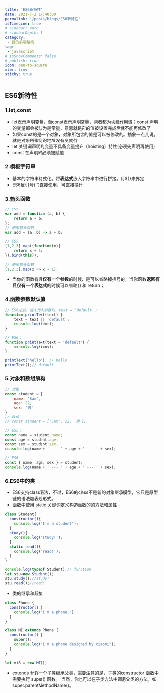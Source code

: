 ```yaml
---
title: 'ES6新特性'
date: 2021-7-2 17:40:00
permalink: '/posts/blogs/ES6新特性'
isTimeLine: true
# sidebar: auto
# sidebarDepth: 1
category:
 - 我的前端路线
tag:
 - javascript
# isShowComments: false
# publish: true
icon: pen-to-square
star: true
sticky: true
---
```


## ES6新特性

### 1.let,const

* let表示声明变量，而const表示声明常量，两者都为块级作用域；const 声明的变量都会被认为是常量，意思就是它的值被设置完成后就不能再修改了
* 如果const的是一个对象，对象所包含的值是可以被修改的。抽象一点儿说，就是对象所指向的地址没有变就行
* let 关键词声明的变量不具备变量提升（hoisting）特性(必须先声明再使用)
* const 在声明时必须被赋值

### 2.模板字符串

* 基本的字符串格式化。将**表达式**嵌入字符串中进行拼接。用${}来界定
* ES6反引号(``)直接使用，可直接换行

### 3.箭头函数

```js
// ES5
var add = function (a, b) {
    return a + b;
};
// 使用箭头函数
var add = (a, b) => a + b;

// ES5
[1,2,3].map((function(x){
    return x + 1;
}).bind(this));
    
// 使用箭头函数
[1,2,3].map(x => x + 1);
```

* 当你的函数有且**仅有一个参数**的时候，是可以省略掉括号的。当你函数**返回有且仅有一个表达式**的时候可以省略{} 和 return；

### 4.函数参数默认值

```js
// ES6之前，当未传入参数时，text = 'default'；
function printText(text) {
    text = text || 'default';
    console.log(text);
}

// ES6；
function printText(text = 'default') {
    console.log(text);
}

printText('hello'); // hello
printText();// default
```

### 5.对象和数组解构

```js
// 对象
const student = {
    name: 'Sam',
    age: 22,
    sex: '男'
}
// 数组
// const student = ['Sam', 22, '男'];

// ES5；
const name = student.name;
const age = student.age;
const sex = student.sex;
console.log(name + ' --- ' + age + ' --- ' + sex);

// ES6
const { name, age, sex } = student;
console.log(name + ' --- ' + age + ' --- ' + sex);
```

### 6.ES6中的类

* ES6支持class语法，不过，ES6的class不是新的对象继承模型，它只是原型链的语法糖表现形式。
* 函数中使用 static 关键词定义构造函数的的方法和属性

```js
class Student{
  constructor(){
    console.log("I'm a student");
  }
  study(){
    console.log('study!');
  }
  static read(){
    console.log('read!');
  }
}

console.log(typeof Student);// function
let stu=new Student();
stu.study();//study!
stu.read();//read!
```

* 类的继承和超集

```js
class Phone {
  constructor() {
    console.log("I'm a phone.");
  }
}
 
class MI extends Phone {
  constructor() {
    super();
    console.log("I'm a phone designed by xiaomi");
  }
}
 
let mi8 = new MI();
```

* extends 允许一个子类继承父类，需要注意的是，子类的constructor 函数中需要执行 super() 函数。 当然，你也可以在子类方法中调用父类的方法，如super.parentMethodName()。

